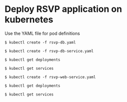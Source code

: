 # Deploy RSVP application on kubernetes

Use the YAML file for pod definitions

` $ kubectl create -f rsvp-db.yaml `

` $ kubectl create -f rsvp-db-service.yaml `

` $ kubectl get deployments `

` $ kubectl get services `

` $ kubectl create -f rsvp-web-service.yaml `

` $ kubectl get deployments `

` $ kubectl get services `
